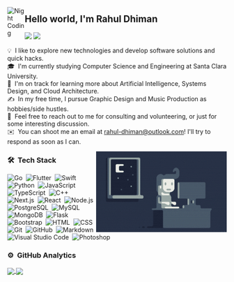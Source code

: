 <img alt="Night Coding" src="./assets/Hand%20Wave.gif" width='40' align="left"/><h2>Hello world, I'm Rahul Dhiman</h2>

<p align="left">
<a href="https://rahuldhiman93.github.io/Portfolio/"><img src="https://img.shields.io/badge/-Portfolio-3423A6?style=flat&logo=Google-Chrome&logoColor=white"/></a>
<a href="https://www.linkedin.com/in/rahuldhiman93/"><img src="https://img.shields.io/badge/-Rahul%20Dhiman-0077B5?style=flat&logo=Linkedin&logoColor=white"/></a>
</p>


💡 &nbsp;I like to explore new technologies and develop software solutions and quick hacks.\
🎓 &nbsp;I'm currently studying Computer Science and Engineering at Santa Clara University.\
🌱 &nbsp;I'm on track for learning more about Artificial Intelligence, Systems Design, and Cloud Architecture.\
✍️ &nbsp;In my free time, I pursue Graphic Design and Music Production as hobbies/side hustles.\
💬 &nbsp;Feel free to reach out to me for consulting and volunteering, or just for some interesting discussion.\
✉️ &nbsp;You can shoot me an email at rahul-dhiman@outlook.com! I'll try to respond as soon as I can.

<img alt="Night Coding" src="https://raw.githubusercontent.com/AVS1508/AVS1508/master/assets/Night-Coding.gif" align="right"/>

### 🛠 &nbsp;Tech Stack

![Go](https://img.shields.io/badge/-Go-05122A?style=flat&logo=go)&nbsp;
![Flutter](https://img.shields.io/badge/-Flutter-05122A?style=flat&logo=flutter)&nbsp;
![Swift](https://img.shields.io/badge/-Swift-05122A?style=flat&logo=swift)&nbsp;
![Python](https://img.shields.io/badge/-Python-05122A?style=flat&logo=python)&nbsp;
![JavaScript](https://img.shields.io/badge/-JavaScript-05122A?style=flat&logo=javascript)&nbsp;
![TypeScript](https://img.shields.io/badge/-TypeScript-05122A?style=flat&logo=typescript)&nbsp;
![C++](https://img.shields.io/badge/-C++-05122A?style=flat&logo=C%2B%2B&logoColor=00599C)&nbsp;
![Next.js](https://img.shields.io/badge/-Next.js-05122A?style=flat&logo=next.js)&nbsp;
![React](https://img.shields.io/badge/-React-05122A?style=flat&logo=react)&nbsp;
![Node.js](https://img.shields.io/badge/-Node.js-05122A?style=flat&logo=node.js)\
![PostgreSQL](https://img.shields.io/badge/-PostgreSQL-05122A?style=flat&logo=postgresql)&nbsp;
![MySQL](https://img.shields.io/badge/-MySQL-05122A?style=flat&logo=mysql)&nbsp;
![MongoDB](https://img.shields.io/badge/-MongoDB-05122A?style=flat&logo=mongodb)&nbsp;
![Flask](https://img.shields.io/badge/-Flask-05122A?style=flat&logo=flask)\
![Bootstrap](https://img.shields.io/badge/-Bootstrap-05122A?style=flat&logo=bootstrap&logoColor=563D7C)&nbsp;
![HTML](https://img.shields.io/badge/-HTML-05122A?style=flat&logo=HTML5)&nbsp;
![CSS](https://img.shields.io/badge/-CSS-05122A?style=flat&logo=CSS3&logoColor=1572B6)&nbsp;
![Git](https://img.shields.io/badge/-Git-05122A?style=flat&logo=git)&nbsp;
![GitHub](https://img.shields.io/badge/-GitHub-05122A?style=flat&logo=github)&nbsp;
![Markdown](https://img.shields.io/badge/-Markdown-05122A?style=flat&logo=markdown)&nbsp;
![Visual Studio Code](https://img.shields.io/badge/-Visual%20Studio%20Code-05122A?style=flat&logo=visual-studio-code&logoColor=007ACC)&nbsp;
![Photoshop](https://img.shields.io/badge/-Photoshop-05122A?style=flat&logo=adobe-photoshop)&nbsp;

### ⚙️ &nbsp;GitHub Analytics

<a href="https://github.com/RahulDhiman93">
  <img height=200 align="center" src="https://github-readme-stats-eight-theta.vercel.app/api?username=RahulDhiman93&show_icons=true&theme=algolia&include_all_commits=true&count_private=true" />
</a>
<a href="https://github.com/RahulDhiman93">
  <img height=200 align="center" src="https://github-readme-stats.vercel.app/api/top-langs?username=RahulDhiman93&hide_progress=true&hide=jupyter%20notebook,html,css&layout=compact&langs_count=10&theme=algolia&card_width=320"/>
</a>
